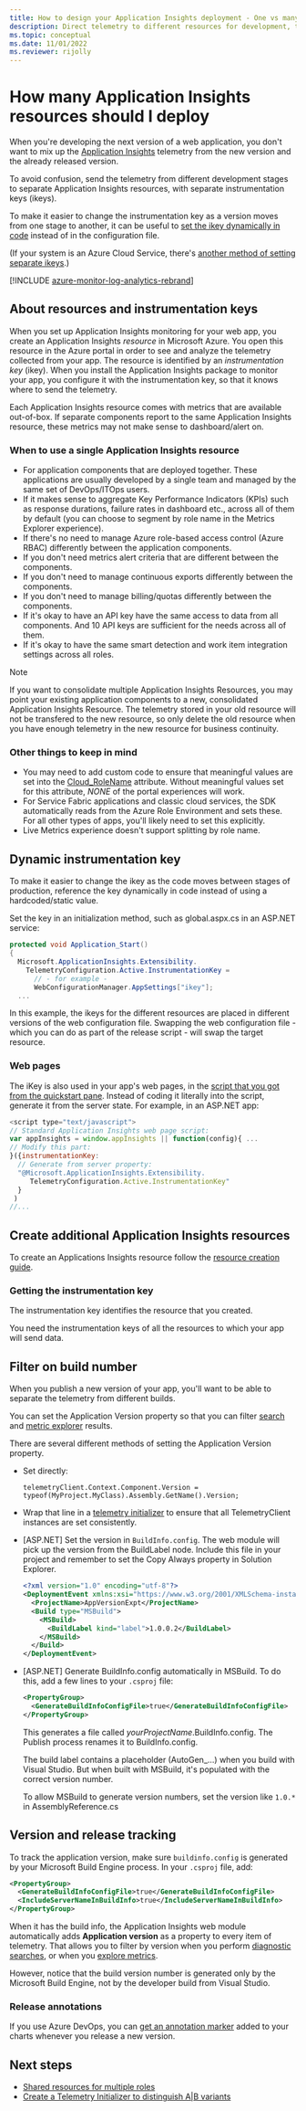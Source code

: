 ```yaml
---
title: How to design your Application Insights deployment - One vs many resources?
description: Direct telemetry to different resources for development, test, and production stamps.
ms.topic: conceptual
ms.date: 11/01/2022
ms.reviewer: rijolly
---
```


# How many Application Insights resources should I deploy

When you're developing the next version of a web application, you don't want to mix up the [Application Insights](../../azure-monitor/app/app-insights-overview.md) telemetry from the new version and the already released version.

To avoid confusion, send the telemetry from different development stages to separate Application Insights resources, with separate instrumentation keys (ikeys).

To make it easier to change the instrumentation key as a version moves from one stage to another, it can be useful to [set the ikey dynamically in code](#dynamic-ikey) instead of in the configuration file. 

(If your system is an Azure Cloud Service, there's [another method of setting separate ikeys](../../azure-monitor/app/azure-web-apps-net-core.md).)

[!INCLUDE [azure-monitor-log-analytics-rebrand](../../../includes/azure-monitor-instrumentation-key-deprecation.md)]

## About resources and instrumentation keys

When you set up Application Insights monitoring for your web app, you create an Application Insights *resource* in Microsoft Azure. You open this resource in the Azure portal in order to see and analyze the telemetry collected from your app. The resource is identified by an *instrumentation key* (ikey). When you install the Application Insights package to monitor your app, you configure it with the instrumentation key, so that it knows where to send the telemetry.

Each Application Insights resource comes with metrics that are available out-of-box. If separate components report to the same Application Insights resource, these metrics may not make sense to dashboard/alert on.

### When to use a single Application Insights resource

- For application components that are deployed together. These applications are usually developed by a single team and managed by the same set of DevOps/ITOps users.
- If it makes sense to aggregate Key Performance Indicators (KPIs) such as response durations, failure rates in dashboard etc., across all of them by default (you can choose to segment by role name in the Metrics Explorer experience).
- If there's no need to manage Azure role-based access control (Azure RBAC) differently between the application components.
- If you don't need metrics alert criteria that are different between the components.
- If you don't need to manage continuous exports differently between the components.
- If you don't need to manage billing/quotas differently between the components.
- If it's okay to have an API key have the same access to data from all components. And 10 API keys are sufficient for the needs across all of them.
- If it's okay to have the same smart detection and work item integration settings across all roles.

> [!NOTE]
> If you want to consolidate multiple Application Insights Resources, you may point your existing application components to a new, consolidated Application Insights Resource. The telemetry stored in your old resource will not be transfered to the new resource, so only delete the old resource when you have enough telemetry in the new resource for business continuity.

### Other things to keep in mind

- You may need to add custom code to ensure that meaningful values are set into the [Cloud_RoleName](./app-map.md?tabs=net#set-or-override-cloud-role-name) attribute. Without meaningful values set for this attribute, *NONE* of the portal experiences will work.
- For Service Fabric applications and classic cloud services, the SDK automatically reads from the Azure Role Environment and sets these. For all other types of apps, you'll likely need to set this explicitly.
- Live Metrics experience doesn't support splitting by role name.

## <a name="dynamic-ikey"></a> Dynamic instrumentation key

To make it easier to change the ikey as the code moves between stages of production, reference the key dynamically in code instead of using a hardcoded/static value.

Set the key in an initialization method, such as global.aspx.cs in an ASP.NET service:

```csharp
protected void Application_Start()
{
  Microsoft.ApplicationInsights.Extensibility.
    TelemetryConfiguration.Active.InstrumentationKey = 
      // - for example -
      WebConfigurationManager.AppSettings["ikey"];
  ...
```

In this example, the ikeys for the different resources are placed in different versions of the web configuration file. Swapping the web configuration file - which you can do as part of the release script - will swap the target resource.

### Web pages
The iKey is also used in your app's web pages, in the [script that you got from the quickstart pane](../../azure-monitor/app/javascript.md). Instead of coding it literally into the script, generate it from the server state. For example, in an ASP.NET app:

```javascript
<script type="text/javascript">
// Standard Application Insights web page script:
var appInsights = window.appInsights || function(config){ ...
// Modify this part:
}({instrumentationKey:  
  // Generate from server property:
  "@Microsoft.ApplicationInsights.Extensibility.
     TelemetryConfiguration.Active.InstrumentationKey"
  }
 )
//...
```

## Create additional Application Insights resources

To create an Applications Insights resource follow the [resource creation guide](./create-new-resource.md).

### Getting the instrumentation key
The instrumentation key identifies the resource that you created.

You need the instrumentation keys of all the resources to which your app will send data.

## Filter on build number
When you publish a new version of your app, you'll want to be able to separate the telemetry from different builds.

You can set the Application Version property so that you can filter [search](../../azure-monitor/app/diagnostic-search.md) and [metric explorer](../../azure-monitor/essentials/metrics-charts.md) results.

There are several different methods of setting the Application Version property.

* Set directly:

    `telemetryClient.Context.Component.Version = typeof(MyProject.MyClass).Assembly.GetName().Version;`
* Wrap that line in a [telemetry initializer](../../azure-monitor/app/api-custom-events-metrics.md#defaults) to ensure that all TelemetryClient instances are set consistently.
* [ASP.NET] Set the version in `BuildInfo.config`. The web module will pick up the version from the BuildLabel node. Include this file in your project and remember to set the Copy Always property in Solution Explorer.

    ```xml
    <?xml version="1.0" encoding="utf-8"?>
    <DeploymentEvent xmlns:xsi="https://www.w3.org/2001/XMLSchema-instance" xmlns:xsd="https://www.w3.org/2001/XMLSchema" xmlns="http://schemas.microsoft.com/VisualStudio/DeploymentEvent/2013/06">
      <ProjectName>AppVersionExpt</ProjectName>
      <Build type="MSBuild">
        <MSBuild>
          <BuildLabel kind="label">1.0.0.2</BuildLabel>
        </MSBuild>
      </Build>
    </DeploymentEvent>

    ```
* [ASP.NET] Generate BuildInfo.config automatically in MSBuild. To do this, add a few lines to your `.csproj` file:

    ```xml
    <PropertyGroup>
      <GenerateBuildInfoConfigFile>true</GenerateBuildInfoConfigFile>    <IncludeServerNameInBuildInfo>true</IncludeServerNameInBuildInfo>
    </PropertyGroup>
    ```

    This generates a file called *yourProjectName*.BuildInfo.config. The Publish process renames it to BuildInfo.config.

    The build label contains a placeholder (AutoGen_...) when you build with Visual Studio. But when built with MSBuild, it's populated with the correct version number.

    To allow MSBuild to generate version numbers, set the version like `1.0.*` in AssemblyReference.cs

## Version and release tracking
To track the application version, make sure `buildinfo.config` is generated by your Microsoft Build Engine process. In your `.csproj` file, add:

```xml
<PropertyGroup>
  <GenerateBuildInfoConfigFile>true</GenerateBuildInfoConfigFile>
  <IncludeServerNameInBuildInfo>true</IncludeServerNameInBuildInfo>
</PropertyGroup>
```

When it has the build info, the Application Insights web module automatically adds **Application version** as a property to every item of telemetry. That allows you to filter by version when you perform [diagnostic searches](../../azure-monitor/app/diagnostic-search.md), or when you [explore metrics](../../azure-monitor/essentials/metrics-charts.md).

However, notice that the build version number is generated only by the Microsoft Build Engine, not by the developer build from Visual Studio.

### Release annotations

If you use Azure DevOps, you can [get an annotation marker](../../azure-monitor/app/annotations.md) added to your charts whenever you release a new version.

## Next steps

* [Shared resources for multiple roles](../../azure-monitor/app/app-map.md)
* [Create a Telemetry Initializer to distinguish A|B variants](../../azure-monitor/app/api-filtering-sampling.md#add-properties)

